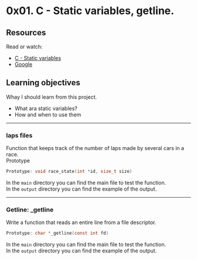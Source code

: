 # 0x01. C - Static variables, getline.

## Resources
Read or watch:
* [C - Static variables](Geeks4Geeks)
* [Google](Google)

## Learning objectives
Whay I should learn from this project.
* What ara static variables?
* How and when to use them
<hr>

### laps files

Function that keeps track of the number of laps made by several cars in a race.<br>
Prototype
```C
Prototype: void race_state(int *id, size_t size)
```
In the `main` directory you can find the main file to test the function.<br>
In the `output` directory you can find the example of the output.

<hr>

### Getline: _getline

Write a function that reads an entire line from a file descriptor.
```C
Prototype: char *_getline(const int fd)
```
In the `main` directory you can find the main file to test the function.<br>
In the `output` directory you can find the example of the output.

[//]: # (References links used in the body of the README file.)
[Geeks4Geeks]:(https://www.geeksforgeeks.org/static-variables-in-c/)
[Google]: (www.google.com)
